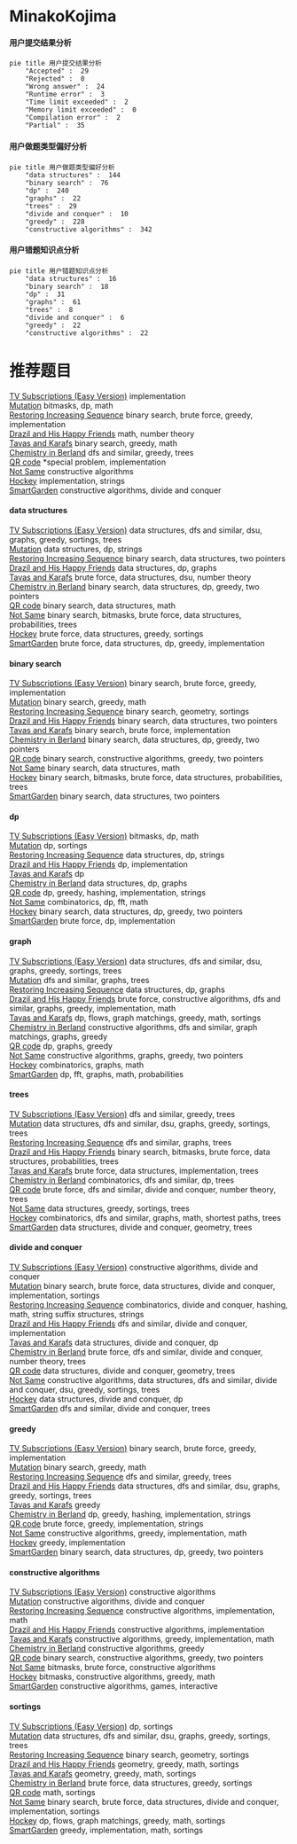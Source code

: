 # MinakoKojima
<!-- tabs:start -->
#### **用户提交结果分析**

```mermaid
pie title 用户提交结果分析
    "Accepted" :  29
    "Rejected" :  0
    "Wrong answer" :  24
    "Runtime error" :  3
    "Time limit exceeded" :  2
    "Memory limit exceeded" :  0
    "Compilation error" :  2
    "Partial" :  35
```
#### **用户做题类型偏好分析**

```mermaid
pie title 用户做题类型偏好分析
    "data structures" :  144
    "binary search" :  76
    "dp" :  240
    "graphs" :  22
    "trees" :  29
    "divide and conquer" :  10
    "greedy" :  228
    "constructive algorithms" :  342
```
#### **用户错题知识点分析**

```mermaid
pie title 用户错题知识点分析
    "data structures" :  16
    "binary search" :  18
    "dp" :  31
    "graphs" :  61
    "trees" :  8
    "divide and conquer" :  6
    "greedy" :  22
    "constructive algorithms" :  22
```
<!-- tabs:end -->
# 推荐题目
[TV Subscriptions (Easy Version)](https://codeforces.com/contest/1247/problem/B1)		implementation		  
[Mutation](http://codeforces.com/problemset/problem/76/C)		bitmasks,
                        dp,
                        math		  
[Restoring Increasing Sequence](http://codeforces.com/problemset/problem/490/E)		binary search,
                        brute force,
                        greedy,
                        implementation		  
[Drazil and His Happy Friends](http://codeforces.com/problemset/problem/516/E)		math,
                        number theory		  
[Tavas and Karafs](http://codeforces.com/problemset/problem/535/C)		binary search,
                        greedy,
                        math		  
[Chemistry in Berland](http://codeforces.com/problemset/problem/846/E)		dfs and similar,
                        greedy,
                        trees		  
[QR code](http://codeforces.com/problemset/problem/290/B)		*special problem,
                        implementation		  
[Not Same](https://codeforces.com/contest/1261/problem/E)		constructive algorithms		  
[Hockey](http://codeforces.com/problemset/problem/95/A)		implementation,
                        strings		  
[SmartGarden](http://codeforces.com/problemset/problem/1250/M)		constructive algorithms,
                        divide and conquer		  
<!-- tabs:start -->
#### **data structures**
[TV Subscriptions (Easy Version)](http://codeforces.com/problemset/problem/1042/F)		data structures,
                        dfs and similar,
                        dsu,
                        graphs,
                        greedy,
                        sortings,
                        trees		  
[Mutation](https://codeforces.com/contest/1432/problem/D)		data structures,
                        dp,
                        strings		  
[Restoring Increasing Sequence](http://codeforces.com/problemset/problem/1006/C)		binary search,
                        data structures,
                        two pointers		  
[Drazil and His Happy Friends](http://codeforces.com/problemset/problem/960/F)		data structures,
                        dp,
                        graphs		  
[Tavas and Karafs](http://codeforces.com/problemset/problem/920/F)		brute force,
                        data structures,
                        dsu,
                        number theory		  
[Chemistry in Berland](http://codeforces.com/problemset/problem/1492/C)		binary search,
                        data structures,
                        dp,
                        greedy,
                        two pointers		  
[QR code](http://codeforces.com/problemset/problem/1490/G)		binary search,
                        data structures,
                        math		  
[Not Same](http://codeforces.com/problemset/problem/1479/D)		binary search,
                        bitmasks,
                        brute force,
                        data structures,
                        probabilities,
                        trees		  
[Hockey](http://codeforces.com/problemset/problem/1497/A)		brute force,
                        data structures,
                        greedy,
                        sortings		  
[SmartGarden](http://codeforces.com/problemset/problem/1491/C)		brute force,
                        data structures,
                        dp,
                        greedy,
                        implementation		  
#### **binary search**
[TV Subscriptions (Easy Version)](http://codeforces.com/problemset/problem/490/E)		binary search,
                        brute force,
                        greedy,
                        implementation		  
[Mutation](http://codeforces.com/problemset/problem/535/C)		binary search,
                        greedy,
                        math		  
[Restoring Increasing Sequence](http://codeforces.com/problemset/problem/887/E)		binary search,
                        geometry,
                        sortings		  
[Drazil and His Happy Friends](http://codeforces.com/problemset/problem/1006/C)		binary search,
                        data structures,
                        two pointers		  
[Tavas and Karafs](http://codeforces.com/problemset/problem/911/B)		binary search,
                        brute force,
                        implementation		  
[Chemistry in Berland](http://codeforces.com/problemset/problem/1492/C)		binary search,
                        data structures,
                        dp,
                        greedy,
                        two pointers		  
[QR code](http://codeforces.com/problemset/problem/1463/D)		binary search,
                        constructive algorithms,
                        greedy,
                        two pointers		  
[Not Same](http://codeforces.com/problemset/problem/1490/G)		binary search,
                        data structures,
                        math		  
[Hockey](http://codeforces.com/problemset/problem/1479/D)		binary search,
                        bitmasks,
                        brute force,
                        data structures,
                        probabilities,
                        trees		  
[SmartGarden](http://codeforces.com/problemset/problem/1436/E)		binary search,
                        data structures,
                        two pointers		  
#### **dp**
[TV Subscriptions (Easy Version)](http://codeforces.com/problemset/problem/76/C)		bitmasks,
                        dp,
                        math		  
[Mutation](https://codeforces.com/contest/714/problem/E)		dp,
                        sortings		  
[Restoring Increasing Sequence](https://codeforces.com/contest/1432/problem/D)		data structures,
                        dp,
                        strings		  
[Drazil and His Happy Friends](http://codeforces.com/problemset/problem/811/C)		dp,
                        implementation		  
[Tavas and Karafs](http://codeforces.com/problemset/problem/204/D)		dp		  
[Chemistry in Berland](http://codeforces.com/problemset/problem/960/F)		data structures,
                        dp,
                        graphs		  
[QR code](http://codeforces.com/problemset/problem/1451/C)		dp,
                        greedy,
                        hashing,
                        implementation,
                        strings		  
[Not Same](http://codeforces.com/problemset/problem/960/G)		combinatorics,
                        dp,
                        fft,
                        math		  
[Hockey](http://codeforces.com/problemset/problem/1492/C)		binary search,
                        data structures,
                        dp,
                        greedy,
                        two pointers		  
[SmartGarden](https://codeforces.com/contest/1457/problem/C)		brute force,
                        dp,
                        implementation		  
#### **graph**
[TV Subscriptions (Easy Version)](http://codeforces.com/problemset/problem/1042/F)		data structures,
                        dfs and similar,
                        dsu,
                        graphs,
                        greedy,
                        sortings,
                        trees		  
[Mutation](http://codeforces.com/problemset/problem/1045/C)		dfs and similar,
                        graphs,
                        trees		  
[Restoring Increasing Sequence](http://codeforces.com/problemset/problem/960/F)		data structures,
                        dp,
                        graphs		  
[Drazil and His Happy Friends](http://codeforces.com/problemset/problem/1487/C)		brute force,
                        constructive algorithms,
                        dfs and similar,
                        graphs,
                        greedy,
                        implementation,
                        math		  
[Tavas and Karafs](http://codeforces.com/problemset/problem/1437/C)		dp,
                        flows,
                        graph matchings,
                        greedy,
                        math,
                        sortings		  
[Chemistry in Berland](http://codeforces.com/problemset/problem/1470/D)		constructive algorithms,
                        dfs and similar,
                        graph matchings,
                        graphs,
                        greedy		  
[QR code](http://codeforces.com/problemset/problem/1476/C)		dp,
                        graphs,
                        greedy		  
[Not Same](http://codeforces.com/problemset/problem/1304/D)		constructive algorithms,
                        graphs,
                        greedy,
                        two pointers		  
[Hockey](http://codeforces.com/problemset/problem/1475/C)		combinatorics,
                        graphs,
                        math		  
[SmartGarden](http://codeforces.com/problemset/problem/553/E)		dp,
                        fft,
                        graphs,
                        math,
                        probabilities		  
#### **trees**
[TV Subscriptions (Easy Version)](http://codeforces.com/problemset/problem/846/E)		dfs and similar,
                        greedy,
                        trees		  
[Mutation](http://codeforces.com/problemset/problem/1042/F)		data structures,
                        dfs and similar,
                        dsu,
                        graphs,
                        greedy,
                        sortings,
                        trees		  
[Restoring Increasing Sequence](http://codeforces.com/problemset/problem/1045/C)		dfs and similar,
                        graphs,
                        trees		  
[Drazil and His Happy Friends](http://codeforces.com/problemset/problem/1479/D)		binary search,
                        bitmasks,
                        brute force,
                        data structures,
                        probabilities,
                        trees		  
[Tavas and Karafs](http://codeforces.com/problemset/problem/1511/C)		brute force,
                        data structures,
                        implementation,
                        trees		  
[Chemistry in Berland](http://codeforces.com/problemset/problem/1499/F)		combinatorics,
                        dfs and similar,
                        dp,
                        trees		  
[QR code](http://codeforces.com/problemset/problem/1491/E)		brute force,
                        dfs and similar,
                        divide and conquer,
                        number theory,
                        trees		  
[Not Same](http://codeforces.com/problemset/problem/1466/D)		data structures,
                        greedy,
                        sortings,
                        trees		  
[Hockey](http://codeforces.com/problemset/problem/1495/D)		combinatorics,
                        dfs and similar,
                        graphs,
                        math,
                        shortest paths,
                        trees		  
[SmartGarden](http://codeforces.com/problemset/problem/1303/G)		data structures,
                        divide and conquer,
                        geometry,
                        trees		  
#### **divide and conquer**
[TV Subscriptions (Easy Version)](http://codeforces.com/problemset/problem/1250/M)		constructive algorithms,
                        divide and conquer		  
[Mutation](http://codeforces.com/problemset/problem/1461/D)		binary search,
                        brute force,
                        data structures,
                        divide and conquer,
                        implementation,
                        sortings		  
[Restoring Increasing Sequence](http://codeforces.com/problemset/problem/1466/G)		combinatorics,
                        divide and conquer,
                        hashing,
                        math,
                        string suffix structures,
                        strings		  
[Drazil and His Happy Friends](http://codeforces.com/problemset/problem/1490/D)		dfs and similar,
                        divide and conquer,
                        implementation		  
[Tavas and Karafs](https://codeforces.com/contest/1483/problem/C)		data structures,
                        divide and conquer,
                        dp		  
[Chemistry in Berland](http://codeforces.com/problemset/problem/1491/E)		brute force,
                        dfs and similar,
                        divide and conquer,
                        number theory,
                        trees		  
[QR code](http://codeforces.com/problemset/problem/1303/G)		data structures,
                        divide and conquer,
                        geometry,
                        trees		  
[Not Same](http://codeforces.com/problemset/problem/1494/D)		constructive algorithms,
                        data structures,
                        dfs and similar,
                        divide and conquer,
                        dsu,
                        greedy,
                        sortings,
                        trees		  
[Hockey](http://codeforces.com/problemset/problem/1482/E)		data structures,
                        divide and conquer,
                        dp		  
[SmartGarden](http://codeforces.com/problemset/problem/566/C)		dfs and similar,
                        divide and conquer,
                        trees		  
#### **greedy**
[TV Subscriptions (Easy Version)](http://codeforces.com/problemset/problem/490/E)		binary search,
                        brute force,
                        greedy,
                        implementation		  
[Mutation](http://codeforces.com/problemset/problem/535/C)		binary search,
                        greedy,
                        math		  
[Restoring Increasing Sequence](http://codeforces.com/problemset/problem/846/E)		dfs and similar,
                        greedy,
                        trees		  
[Drazil and His Happy Friends](http://codeforces.com/problemset/problem/1042/F)		data structures,
                        dfs and similar,
                        dsu,
                        graphs,
                        greedy,
                        sortings,
                        trees		  
[Tavas and Karafs](https://codeforces.com/contest/854/problem/C)		greedy		  
[Chemistry in Berland](http://codeforces.com/problemset/problem/1451/C)		dp,
                        greedy,
                        hashing,
                        implementation,
                        strings		  
[QR code](https://codeforces.com/contest/1464/problem/B)		brute force,
                        greedy,
                        implementation,
                        strings		  
[Not Same](http://codeforces.com/problemset/problem/1004/B)		constructive algorithms,
                        greedy,
                        implementation,
                        math		  
[Hockey](http://codeforces.com/problemset/problem/1333/B)		greedy,
                        implementation		  
[SmartGarden](http://codeforces.com/problemset/problem/1492/C)		binary search,
                        data structures,
                        dp,
                        greedy,
                        two pointers		  
#### **constructive algorithms**
[TV Subscriptions (Easy Version)](https://codeforces.com/contest/1261/problem/E)		constructive algorithms		  
[Mutation](http://codeforces.com/problemset/problem/1250/M)		constructive algorithms,
                        divide and conquer		  
[Restoring Increasing Sequence](http://codeforces.com/problemset/problem/746/C)		constructive algorithms,
                        implementation,
                        math		  
[Drazil and His Happy Friends](http://codeforces.com/problemset/problem/1513/A)		constructive algorithms,
                        implementation		  
[Tavas and Karafs](http://codeforces.com/problemset/problem/1004/B)		constructive algorithms,
                        greedy,
                        implementation,
                        math		  
[Chemistry in Berland](http://codeforces.com/problemset/problem/1493/A)		constructive algorithms,
                        greedy		  
[QR code](http://codeforces.com/problemset/problem/1463/D)		binary search,
                        constructive algorithms,
                        greedy,
                        two pointers		  
[Not Same](https://codeforces.com/contest/1456/problem/B)		bitmasks,
                        brute force,
                        constructive algorithms		  
[Hockey](http://codeforces.com/problemset/problem/1492/D)		bitmasks,
                        constructive algorithms,
                        greedy,
                        math		  
[SmartGarden](https://codeforces.com/contest/1504/problem/D)		constructive algorithms,
                        games,
                        interactive		  
#### **sortings**
[TV Subscriptions (Easy Version)](https://codeforces.com/contest/714/problem/E)		dp,
                        sortings		  
[Mutation](http://codeforces.com/problemset/problem/1042/F)		data structures,
                        dfs and similar,
                        dsu,
                        graphs,
                        greedy,
                        sortings,
                        trees		  
[Restoring Increasing Sequence](http://codeforces.com/problemset/problem/887/E)		binary search,
                        geometry,
                        sortings		  
[Drazil and His Happy Friends](https://codeforces.com/contest/1496/problem/C)		geometry,
                        greedy,
                        math,
                        sortings		  
[Tavas and Karafs](http://codeforces.com/problemset/problem/1495/A)		geometry,
                        greedy,
                        math,
                        sortings		  
[Chemistry in Berland](http://codeforces.com/problemset/problem/1497/A)		brute force,
                        data structures,
                        greedy,
                        sortings		  
[QR code](http://codeforces.com/problemset/problem/1427/A)		math,
                        sortings		  
[Not Same](http://codeforces.com/problemset/problem/1461/D)		binary search,
                        brute force,
                        data structures,
                        divide and conquer,
                        implementation,
                        sortings		  
[Hockey](http://codeforces.com/problemset/problem/1437/C)		dp,
                        flows,
                        graph matchings,
                        greedy,
                        math,
                        sortings		  
[SmartGarden](http://codeforces.com/problemset/problem/1473/A)		greedy,
                        implementation,
                        math,
                        sortings		  
<!-- tabs:end -->
